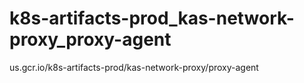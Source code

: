 # k8s-artifacts-prod_kas-network-proxy_proxy-agent

us.gcr.io/k8s-artifacts-prod/kas-network-proxy/proxy-agent
